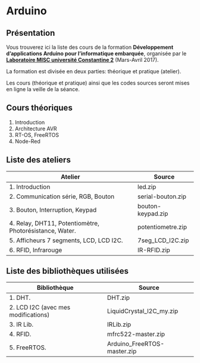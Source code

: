 # Arduino

## Présentation
Vous trouverez ici la liste des cours de la formation **Développement d’applications Arduino pour l’informatique embarquée**, organisée par le **[Laboratoire MISC université Constantine 2](http://www.misc-lab.org/)** (Mars-Avril 2017).

La formation est divisée en deux parties: théorique et pratique (atelier).

Les cours (théorique et pratique) ainsi que les codes sources seront mises en ligne la veille de la séance.

 
## Cours théoriques
1. Introduction
2. Architecture AVR
3. RT-OS, FreeRTOS
4. Node-Red

 
## Liste des ateliers
|                 Atelier                                 |      Source       |
|---------------------------------------------------------|-------------------|
| 1. Introduction                                         | led.zip           |
| 2. Communication série, RGB, Bouton                     | serial-bouton.zip |
| 3. Bouton, Interruption, Keypad                         | bouton-keypad.zip |
| 4. Relay, DHT11, Potentiomètre, Photorésistance, Water. | potentiometre.zip |
| 5. Afficheurs 7 segments, LCD, LCD I2C.                 | 7seg_LCD_I2C.zip  |
| 6. RFID, Infrarouge                                     | IR-RFID.zip       |


## Liste des bibliothèques utilisées
|                 Bibliothèque                 |                 Source       |
|----------------------------------------------|------------------------------|
| 1. DHT.                                      | DHT.zip                      |
| 2. LCD I2C (avec mes modifications)          | LiquidCrystal_I2C_my.zip     |
| 3. IR Lib.                                   | IRLib.zip                    |
| 4. RFID.                                     | mfrc522-master.zip           |
| 5. FreeRTOS.                                 | Arduino_FreeRTOS-master.zip  |
